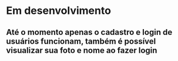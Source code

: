 # Em desenvolvimento
## Até o momento apenas o cadastro e login de usuários funcionam, também é possível visualizar sua foto e nome ao fazer login
